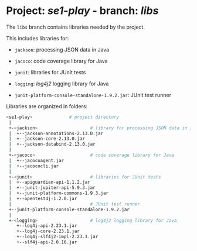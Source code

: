 # Project: *se1-play* - branch: *libs*

The `libs` branch contains libraries needed by the project.

This includes libraries for:

- `jackson`: processing JSON data in Java

- `jacoco`: code coverage library for Java

- `junit`: libraries for JUnit tests

- `logging`: *log4j2* logging library for Java

- `junit-platform-console-standalone-1.9.2.jar`: JUnit test runner


Libraries are organized in folders:

```sh
<se1-play>              # project directory
 |
 +-<jackson>                    # library for processing JSON data in Java
 |  +--jackson-annotations-2.13.0.jar
 |  +--jackson-core-2.13.0.jar
 |  +--jackson-databind-2.13.0.jar
 |
 +-<jacoco>                     # code coverage library for Java
 |  +--jacocoagent.jar
 |  +--jacococli.jar
 |
 +-<junit>                      # libraries for JUnit tests
 |  +--apiguardian-api-1.1.2.jar
 |  +--junit-jupiter-api-5.9.3.jar
 |  +--junit-platform-commons-1.9.3.jar
 |  +--opentest4j-1.2.0.jar
 |                              # JUnit test runner
 +--junit-platform-console-standalone-1.9.2.jar
 |
 +-<logging>                    # log4j2 logging library for Java
    +--log4j-api-2.23.1.jar
    +--log4j-core-2.23.1.jar
    +--log4j-slf4j2-impl-2.23.1.jar
    +--slf4j-api-2.0.16.jar
```

